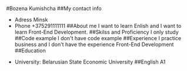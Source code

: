 #Bozena Kumishcha
##My contact info
- Adress Minsk
- Phone +375291111111
##About me 
I want to learn Enlish and I want to learn Front-End Development.
##Skilss and Proficiency
I only study
##Code example
I don't have code example
##Experience
I practice business and I don't have the experience Front-End Development
##Education
* University: Belarusian State Economic University
##English
A1